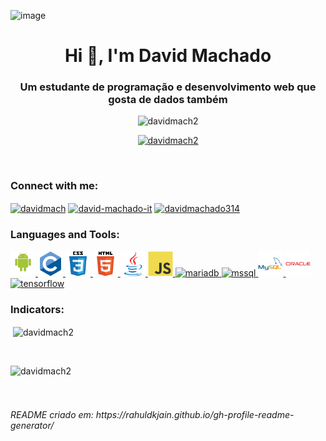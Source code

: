 <!-- README criado em: https://rahuldkjain.github.io/gh-profile-readme-generator/ -->

![image](https://user-images.githubusercontent.com/31442735/138567014-4b1f635d-d03b-4fc2-a281-5e9d918d6929.png)

<h1 align="center">Hi 👋, I'm David Machado</h1>
<h3 align="center">Um estudante de programação e desenvolvimento web que gosta de dados também</h3>

<p align="center"> <img src="https://komarev.com/ghpvc/?username=davidmach2&label=Profile%20views&color=0e75b6&style=flat" alt="davidmach2" /> </p>

<p align="center"> <a href="https://github.com/ryo-ma/github-profile-trophy"><img src="https://github-profile-trophy.vercel.app/?username=davidmach2" alt="davidmach2" /></a> </p>

<p align="center"> <a href="https://twitter.com/" target="_blank"><img src="https://img.shields.io/twitter/follow/?logo=twitter&style=for-the-badge" alt="" /></a> </p>

<h3 align="left">Connect with me:</h3>
<p align="left">
<a href="https://codepen.io/davidmach" target="_blank"><img align="center" src="https://raw.githubusercontent.com/rahuldkjain/github-profile-readme-generator/master/src/images/icons/Social/codepen.svg" alt="davidmach" height="30" width="40" /></a>
<a href="https://linkedin.com/in/david-machado-it" target="_blank"><img align="center" src="https://raw.githubusercontent.com/rahuldkjain/github-profile-readme-generator/master/src/images/icons/Social/linked-in-alt.svg" alt="david-machado-it" height="30" width="40" /></a>
<a href="https://instagram.com/davidmachado314" target="_blank"><img align="center" src="https://raw.githubusercontent.com/rahuldkjain/github-profile-readme-generator/master/src/images/icons/Social/instagram.svg" alt="davidmachado314" height="30" width="40" /></a>
</p>

<h3 align="left">Languages and Tools:</h3>
<p align="left"> <a href="https://developer.android.com" target="_blank"> <img src="https://raw.githubusercontent.com/devicons/devicon/master/icons/android/android-original-wordmark.svg" alt="android" width="40" height="40"/> </a> <a href="https://www.cprogramming.com/" target="_blank"> <img src="https://raw.githubusercontent.com/devicons/devicon/master/icons/c/c-original.svg" alt="c" width="40" height="40"/> </a> <a href="https://www.w3schools.com/css/" target="_blank"> <img src="https://raw.githubusercontent.com/devicons/devicon/master/icons/css3/css3-original-wordmark.svg" alt="css3" width="40" height="40"/> </a> <a href="https://www.w3.org/html/" target="_blank"> <img src="https://raw.githubusercontent.com/devicons/devicon/master/icons/html5/html5-original-wordmark.svg" alt="html5" width="40" height="40"/> </a> <a href="https://www.java.com" target="_blank"> <img src="https://raw.githubusercontent.com/devicons/devicon/master/icons/java/java-original.svg" alt="java" width="40" height="40"/> </a> <a href="https://developer.mozilla.org/en-US/docs/Web/JavaScript" target="_blank"> <img src="https://raw.githubusercontent.com/devicons/devicon/master/icons/javascript/javascript-original.svg" alt="javascript" width="40" height="40"/> </a> <a href="https://mariadb.org/" target="_blank"> <img src="https://www.vectorlogo.zone/logos/mariadb/mariadb-icon.svg" alt="mariadb" width="40" height="40"/> </a> <a href="https://www.microsoft.com/en-us/sql-server" target="_blank"> <img src="https://www.svgrepo.com/show/303229/microsoft-sql-server-logo.svg" alt="mssql" width="40" height="40"/> </a> <a href="https://www.mysql.com/" target="_blank"> <img src="https://raw.githubusercontent.com/devicons/devicon/master/icons/mysql/mysql-original-wordmark.svg" alt="mysql" width="40" height="40"/> </a> <a href="https://www.oracle.com/" target="_blank"> <img src="https://raw.githubusercontent.com/devicons/devicon/master/icons/oracle/oracle-original.svg" alt="oracle" width="40" height="40"/> </a> <a href="https://www.tensorflow.org" target="_blank"> <img src="https://www.vectorlogo.zone/logos/tensorflow/tensorflow-icon.svg" alt="tensorflow" width="40" height="40"/> </a> </p>

<h3 align="left">Indicators:</h3>

<p>&nbsp;<img align="center" src="https://github-readme-stats.vercel.app/api?username=davidmach2&show_icons=true&locale=en" alt="davidmach2" /></p><br>

<p><img align="left" src="https://github-readme-stats.vercel.app/api/top-langs?username=davidmach2&show_icons=true&locale=en&layout=compact" alt="davidmach2" /></p>

<br>
<br>
<br>
<h6><p><i>README criado em: https://rahuldkjain.github.io/gh-profile-readme-generator/</p><i></h6>

<!--<p><img align="center" src="https://github-readme-streak-stats.herokuapp.com/?user=davidmach2&" alt="davidmach2" /></p>-->

